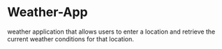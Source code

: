 # Weather-App
weather application that allows users to enter a location and retrieve the current weather conditions for that location.

